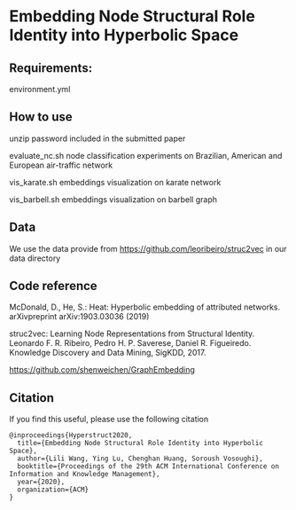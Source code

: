 # Embedding Node Structural Role Identity into Hyperbolic Space


## Requirements:
environment.yml

## How to use
unzip password included in the submitted paper 

evaluate_nc.sh   node classification experiments on Brazilian, American and European air-traffic network

vis_karate.sh    embeddings visualization on karate network

vis_barbell.sh   embeddings visualization on barbell graph

## Data
We use the data provide from https://github.com/leoribeiro/struc2vec in our data directory

## Code reference
McDonald, D., He, S.: Heat: Hyperbolic embedding of attributed networks. arXivpreprint arXiv:1903.03036 (2019)

struc2vec: Learning Node Representations from Structural Identity. Leonardo F. R. Ribeiro, Pedro H. P. Saverese, Daniel R. Figueiredo.
Knowledge Discovery and Data Mining, SigKDD, 2017.

https://github.com/shenweichen/GraphEmbedding


## Citation

If you find this useful, please use the following citation
```
@inproceedings{Hyperstruct2020,
  title={Embedding Node Structural Role Identity into Hyperbolic Space},
  author={Lili Wang, Ying Lu, Chenghan Huang, Soroush Vosoughi},
  booktitle={Proceedings of the 29th ACM International Conference on Information and Knowledge Management},
  year={2020},
  organization={ACM}
}
